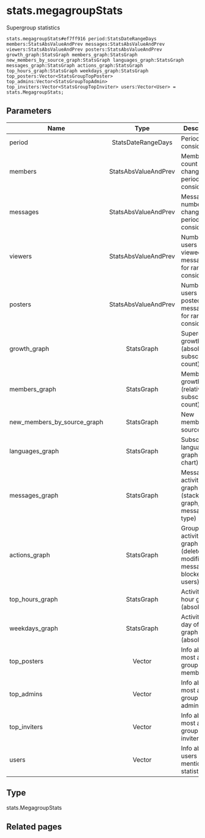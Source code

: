 # stats.megagroupStats
Supergroup statistics

```
stats.megagroupStats#ef7ff916 period:StatsDateRangeDays members:StatsAbsValueAndPrev messages:StatsAbsValueAndPrev viewers:StatsAbsValueAndPrev posters:StatsAbsValueAndPrev growth_graph:StatsGraph members_graph:StatsGraph new_members_by_source_graph:StatsGraph languages_graph:StatsGraph messages_graph:StatsGraph actions_graph:StatsGraph top_hours_graph:StatsGraph weekdays_graph:StatsGraph top_posters:Vector<StatsGroupTopPoster> top_admins:Vector<StatsGroupTopAdmin> top_inviters:Vector<StatsGroupTopInviter> users:Vector<User> = stats.MegagroupStats;
```

## Parameters
| Name | Type | Description |
| ---- | :----: | ----------- |
| period | StatsDateRangeDays | Period in consideration |
| members | StatsAbsValueAndPrev | Member count change for period in consideration |
| messages | StatsAbsValueAndPrev | Message number change for period in consideration |
| viewers | StatsAbsValueAndPrev | Number of users that viewed messages, for range in consideration |
| posters | StatsAbsValueAndPrev | Number of users that posted messages, for range in consideration |
| growth_graph | StatsGraph | Supergroup growth graph (absolute subscriber count) |
| members_graph | StatsGraph | Members growth (relative subscriber count) |
| new_members_by_source_graph | StatsGraph | New members by source graph |
| languages_graph | StatsGraph | Subscriber language graph (pie chart) |
| messages_graph | StatsGraph | Message activity graph (stacked bar graph, message type) |
| actions_graph | StatsGraph | Group activity graph (deleted, modified messages, blocked users) |
| top_hours_graph | StatsGraph | Activity per hour graph (absolute) |
| weekdays_graph | StatsGraph | Activity per day of week graph (absolute) |
| top_posters | Vector<StatsGroupTopPoster> | Info about most active group members |
| top_admins | Vector<StatsGroupTopAdmin> | Info about most active group admins |
| top_inviters | Vector<StatsGroupTopInviter> | Info about most active group inviters |
| users | Vector<User> | Info about users mentioned in statistics |


## Type
stats.MegagroupStats

## Related pages
